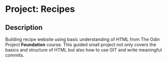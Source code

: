 # Project: Recipes

## Description
Building recipe website using basic understanding of HTML from The Odin Project **Foundation** course. This guided small project not only covers the basics and structure of HTML but also how to use GIT and write meaningful commits.
